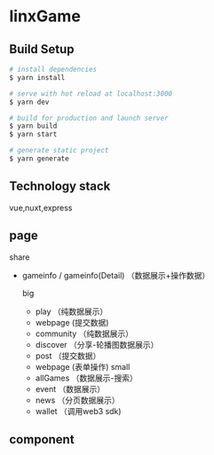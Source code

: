 # linxGame

## Build Setup
```bash
# install dependencies
$ yarn install

# serve with hot reload at localhost:3000
$ yarn dev

# build for production and launch server
$ yarn build
$ yarn start

# generate static project
$ yarn generate
```

## Technology stack
vue,nuxt,express
 
## page

share
 - gameinfo / gameinfo(Detail)   （数据展示+操作数据）

    big
    - play （纯数据展示）
    - webpage (提交数据)
    - community （纯数据展示）
    - discover （分享-轮播图数据展示）
    - post  （提交数据）
    - webpage  (表单操作)
    small
    - allGames （数据展示-搜索）
    - event （数据展示）
    - news （分页数据展示）
    - wallet （调用web3 sdk)



## component


